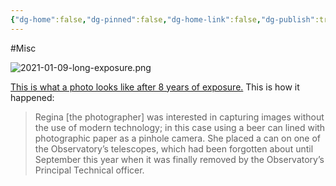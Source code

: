 ```yaml
---
{"dg-home":false,"dg-pinned":false,"dg-home-link":false,"dg-publish":true,"tags":["dgblip"],"created-date":"2021-01-09T00:00:00","disabled rules":["yaml-title","yaml-title-alias","file-name-heading"],"title":"philipp @ 2021-01-09","dg-permalink":"2021/01/09/longest-exposure/","updated-date":"2025-04-30T22:27:37","dg-path":"blips/2021-01-09-longest-exposure.md","permalink":"/2021/01/09/longest-exposure/","dgPassFrontmatter":true}
---
```



#Misc

![2021-01-09-long-exposure.png](/img/user/attachments/2021-01-09-long-exposure.png)

[This is what a photo looks like after 8 years of exposure.](https://www.herts.ac.uk/about-us/media-centre/news/2020/longest-known-exposure-photograph-ever-captured-using-a-beer-can)
This is how it happened:

> Regina [the photographer] was interested in capturing images without the use of modern technology; in this case using a beer can lined with photographic paper as a pinhole camera. She placed a can on one of the Observatory’s telescopes, which had been forgotten about until September this year when it was finally removed by the Observatory’s Principal Technical officer.



